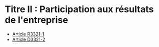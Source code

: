 # Titre II : Participation aux résultats de l'entreprise 

* [Article R3321-1](./LEGIARTI000020464914.md)
* [Article D3321-2](./LEGIARTI000020465044.md)
